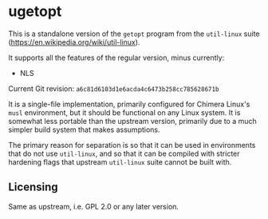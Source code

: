 # ugetopt

This is a standalone version of the `getopt` program from the `util-linux`
suite (https://en.wikipedia.org/wiki/util-linux).

It supports all the features of the regular version, minus currently:

* NLS

Current Git revision: `a6c81d6103d1e6acda4c6473b258cc785628671b`

It is a single-file implementation, primarily configured for Chimera Linux's
`musl` environment, but it should be functional on any Linux system. It is
somewhat less portable than the upstream version, primarily due to a much
simpler build system that makes assumptions.

The primary reason for separation is so that it can be used in environments
that do not use `util-linux`, and so that it can be compiled with stricter
hardening flags that upstream `util-linux` suite cannot be built with.

## Licensing

Same as upstream, i.e. GPL 2.0 or any later version.
